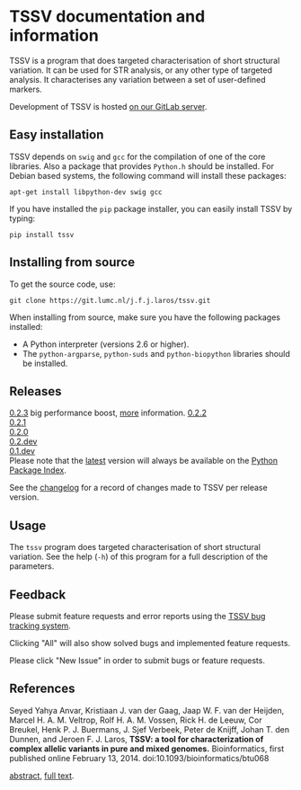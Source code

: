 # TSSV documentation and information
TSSV is a program that does targeted characterisation of short structural
variation. It can be used for STR analysis, or any other type of targeted
analysis. It characterises any variation between a set of user-defined markers.

Development of TSSV is hosted
[on our GitLab server](https://git.lumc.nl/j.f.j.laros/tssv).


## Easy installation
TSSV depends on `swig` and `gcc` for the compilation of one of the core
libraries. Also a package that provides `Python.h` should be installed. For
Debian based systems, the following command will install these packages:

    apt-get install libpython-dev swig gcc

If you have installed the `pip` package installer, you can easily install
TSSV by typing:

    pip install tssv

## Installing from source
To get the source code, use:

    git clone https://git.lumc.nl/j.f.j.laros/tssv.git

When installing from source, make sure you have the following packages
installed:
* A Python interpreter (versions 2.6 or higher).
* The `python-argparse`, `python-suds` and `python-biopython` libraries should
  be installed.

## Releases
[0.2.3](https://pypi.python.org/packages/source/t/tssv/tssv-0.2.3.tar.gz) big
  performance boost, [more](doc/benchmark.md) information.
[0.2.2](https://pypi.python.org/packages/source/t/tssv/tssv-0.2.2.tar.gz)  
[0.2.1](https://pypi.python.org/packages/source/t/tssv/tssv-0.2.1.tar.gz)  
[0.2.0](https://pypi.python.org/packages/source/t/tssv/tssv-0.2.0.tar.gz)  
[0.2.dev](https://pypi.python.org/packages/source/t/tssv/tssv-0.2.dev.tar.gz)  
[0.1.dev](https://pypi.python.org/packages/source/t/tssv/tssv-0.1.dev.tar.gz)  
Please note that the [latest](https://pypi.python.org/pypi/tssv) version will
always be available on the [Python Package Index](https://pypi.python.org/).

See the [changelog](CHANGELOG.md) for a record of changes made to TSSV per
release version.

## Usage
The `tssv` program does targeted characterisation of short structural
variation. See the help (`-h`) of this program for a full description of the
parameters.

## Feedback
Please submit feature requests and error reports using the
[TSSV bug tracking system](https://git.lumc.nl/j.f.j.laros/tssv/issues).

Clicking "All" will also show solved bugs and implemented feature requests.

Please click "New Issue" in order to submit bugs or feature requests.

## References
Seyed Yahya Anvar, Kristiaan J. van der Gaag, Jaap W. F. van der Heijden,
Marcel H. A. M. Veltrop, Rolf H. A. M. Vossen, Rick H. de Leeuw, Cor Breukel,
Henk P. J. Buermans, J. Sjef Verbeek, Peter de Knijff, Johan T. den Dunnen, and
Jeroen F. J. Laros, **TSSV: a tool for characterization of complex allelic
variants in pure and mixed genomes.** Bioinformatics, first published online
February 13, 2014. doi:10.1093/bioinformatics/btu068

[abstract](http://bioinformatics.oxfordjournals.org/content/early/2014/02/24/bioinformatics.btu068.abstract),
[full text](http://bioinformatics.oxfordjournals.org/content/early/2014/02/24/bioinformatics.btu068.full.pdf+html).
